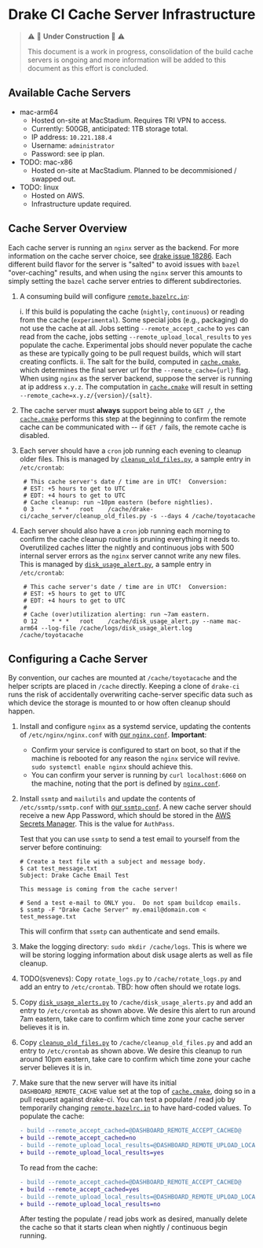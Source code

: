 # Drake CI Cache Server Infrastructure

> :warning: :construction: **Under Construction** :construction: :warning:
>
> This document is a work in progress, consolidation of the build cache servers
> is ongoing and more information will be added to this document as this effort
> is concluded.

## Available Cache Servers

- mac-arm64
    - Hosted on-site at MacStadium.  Requires TRI VPN to access.
    - Currently: 500GB, anticipated: 1TB storage total.
    - IP address: `10.221.188.4`
    - Username: `administrator`
    - Password: see ip plan.
- TODO: mac-x86
    - Hosted on-site at MacStadium.  Planned to be decommisioned / swapped out.
- TODO: linux
    - Hosted on AWS.
    - Infrastructure update required.

## Cache Server Overview

Each cache server is running an `nginx` server as the backend.  For more
information on the cache server choice, see [drake issue 18286][drake_18286].
Each different build flavor for the server is "salted" to avoid issues with
`bazel` "over-caching" results, and when using the `nginx` server this amounts
to simply setting the `bazel` cache server entries to different subdirectories.

1. A consuming build will configure [`remote.bazelrc.in`][remote_bazelrc]:

   i. If this build is populating the cache (`nightly`, `continuous`) or reading
      from the cache (`experimental`).  Some special jobs (e.g., packaging) do
      not use the cache at all.  Jobs setting `--remote_accept_cache` to `yes`
      can read from the cache, jobs setting `--remote_upload_local_results` to
      `yes` populate the cache.  Experimental jobs should never populate the
      cache as these are typically going to be pull request builds, which will
      start creating conflicts.
   ii. The salt for the build, computed in [`cache.cmake`][cache_cmake], which
       determines the final server url for the `--remote_cache={url}` flag.
       When using `nginx` as the server backend, suppose the server is running
       at ip address `x.y.z`.  The computation in [`cache.cmake`][cache_cmake]
       will result in setting `--remote_cache=x.y.z/{version}/{salt}`.

2. The cache server must **always** support being able to `GET /`, the
   [`cache.cmake`][cache_cmake] performs this step at the beginning to confirm
   the remote cache can be communicated with -- if `GET /` fails, the remote
   cache is disabled.

3. Each server should have a `cron` job running each evening to cleanup older
   files.  This is managed by [`cleanup_old_files.py`](cleanup_old_files.py),
   a sample entry in `/etc/crontab`:

   ```shell
    # This cache server's date / time are in UTC!  Conversion:
    # EST: +5 hours to get to UTC
    # EDT: +4 hours to get to UTC
    # Cache cleanup: run ~10pm eastern (before nightlies).
    0 3     * * *   root    /cache/drake-ci/cache_server/cleanup_old_files.py -s --days 4 /cache/toyotacache
   ```

4. Each server should also have a `cron` job running each morning to confirm
   the cache cleanup routine is pruning everything it needs to.  Overutilized
   caches litter the nightly and continuous jobs with 500 internal server errors
   as the `nginx` server cannot write any new files.  This is managed by
   [`disk_usage_alert.py`](disk_usage_alert.py), a sample entry in
   `/etc/crontab`:

   ```shell
    # This cache server's date / time are in UTC!  Conversion:
    # EST: +5 hours to get to UTC
    # EDT: +4 hours to get to UTC
    #
    # Cache (over)utilization alerting: run ~7am eastern.
    0 12    * * *   root    /cache/disk_usage_alert.py --name mac-arm64 --log-file /cache/logs/disk_usage_alert.log /cache/toyotacache
   ```

[drake_18286]: https://github.com/RobotLocomotion/drake/issues/18286
[remote_bazelrc]: https://github.com/RobotLocomotion/drake-ci/blob/main/tools/remote.bazelrc.in
[cache_cmake]: https://github.com/RobotLocomotion/drake-ci/blob/main/driver/configurations/cache.cmake

## Configuring a Cache Server

By convention, our caches are mounted at `/cache/toyotacache` and the helper
scripts are placed in `/cache` directly.  Keeping a clone of `drake-ci` runs the
risk of accidentally overwriting cache-server specific data such as which device
the storage is mounted to or how often cleanup should happen.

1. Install and configure `nginx` as a systemd service, updating the contents of
   `/etc/nginx/nginx.conf` with [our `nginx.conf`](nginx.conf).  **Important**:

   - Confirm your service is configured to start on boot, so that if the machine
     is rebooted for any reason the `nginx` service will revive.
     `sudo systemctl enable nginx` should achieve this.
   - You can confirm your server is running by `curl localhost:6060` on the
     machine, noting that the port is defined by [`nginx.conf`](nginx.conf).

2. Install `ssmtp` and `mailutils` and update the contents of
   `/etc/ssmtp/ssmtp.conf` with [our `ssmtp.conf`](ssmtp.conf).  A new cache
   server should receive a new App Password, which should be stored in the
   [AWS Secrets Manager][aws_secrets].  This is the value for `AuthPass`.

   Test that you can use `ssmtp` to send a test email to yourself from the
   server before continuing:

   ```console
   # Create a text file with a subject and message body.
   $ cat test_message.txt
   Subject: Drake Cache Email Test

   This message is coming from the cache server!

   # Send a test e-mail to ONLY you.  Do not spam buildcop emails.
   $ ssmtp -F "Drake Cache Server" my.email@domain.com < test_message.txt
   ```

   This will confirm that `ssmtp` can authenticate and send emails.

3. Make the logging directory: `sudo mkdir /cache/logs`.  This is where we will
   be storing logging information about disk usage alerts as well as file
   cleanup.

4. TODO(svenevs): Copy `rotate_logs.py` to `/cache/rotate_logs.py` and add an
   entry to `/etc/crontab`.  TBD: how often should we rotate logs.

4. Copy [`disk_usage_alerts.py`](disk_usage_alerts.py) to
   `/cache/disk_usage_alerts.py` and add an entry to `/etc/crontab` as shown
   above.  We desire this alert to run around 7am eastern, take care to confirm
   which time zone your cache server believes it is in.

5. Copy [`cleanup_old_files.py`](cleanup_old_files.py) to
   `/cache/cleanup_old_files.py` and add an entry to `/etc/crontab` as shown
   above.  We desire this cleanup to run around 10pm eastern, take care to
   confirm which time zone your cache server believes it is in.

6. Make sure that the new server will have its initial `DASHBOARD_REMOTE_CACHE`
   value set at the top of [`cache.cmake`][cache_cmake], doing so in a pull
   request against drake-ci.  You can test a populate / read job by temporarily
   changing [`remote.bazelrc.in`][remote_bazelrc] to have hard-coded values.
   To populate the cache:

   ```diff
   - build --remote_accept_cached=@DASHBOARD_REMOTE_ACCEPT_CACHED@
   + build --remote_accept_cached=no
   - build --remote_upload_local_results=@DASHBOARD_REMOTE_UPLOAD_LOCAL_RESULTS@
   + build --remote_upload_local_results=yes
   ```

   To read from the cache:

   ```diff
   - build --remote_accept_cached=@DASHBOARD_REMOTE_ACCEPT_CACHED@
   + build --remote_accept_cached=yes
   - build --remote_upload_local_results=@DASHBOARD_REMOTE_UPLOAD_LOCAL_RESULTS@
   + build --remote_upload_local_results=no
   ```

   After testing the populate / read jobs work as desired, manually delete the
   cache so that it starts clean when nightly / continuous begin running.

[aws_secrets]: https://us-east-1.console.aws.amazon.com/secretsmanager/listsecrets?region=us-east-1
